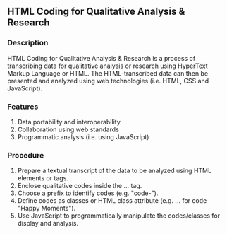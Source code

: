 ## HTML Coding for Qualitative Analysis & Research

### Description
HTML Coding for Qualitative Analysis & Research is a process of transcribing data for qualitative analysis or research using HyperText Markup Language or HTML. The HTML-transcribed data can then be presented and analyzed using web technologies (i.e. HTML, CSS and JavaScript).

### Features
1. Data portability and interoperability
2. Collaboration using web standards
3. Programmatic analysis (i.e. using JavaScript)

### Procedure
1. Prepare a textual transcript of the data to be analyzed using HTML elements or tags.
2. Enclose qualitative codes inside the <span>...</span> tag.
3. Choose a prefix to identify codes (e.g. "code-").
4. Define codes as classes or HTML class attribute (e.g. <span class="code-happy">...</span> for code "Happy Moments").
5. Use JavaScript to programmatically manipulate the codes/classes for display and analysis.
